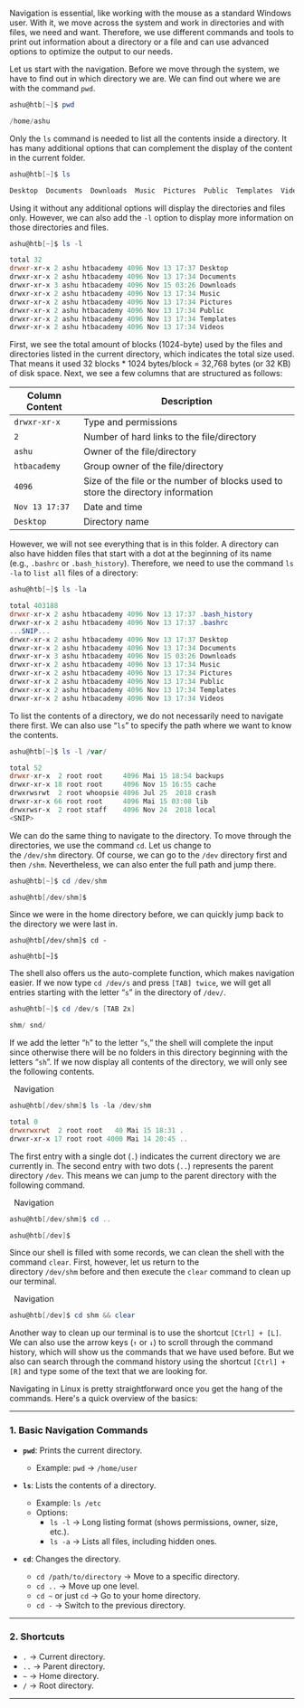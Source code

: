 Navigation is essential, like working with the mouse as a standard Windows user. With it, we move across the system and work in directories and with files, we need and want. Therefore, we use different commands and tools to print out information about a directory or a file and can use advanced options to optimize the output to our needs.

Let us start with the navigation. Before we move through the system, we have to find out in which directory we are. We can find out where we are with the command `pwd`.

```powershell
ashu@htb[~]$ pwd

/home/ashu
```

Only the `ls` command is needed to list all the contents inside a directory. It has many additional options that can complement the display of the content in the current folder.

```powershell
ashu@htb[~]$ ls

Desktop  Documents  Downloads  Music  Pictures  Public  Templates  Videos
```

Using it without any additional options will display the directories and files only. However, we can also add the `-l` option to display more information on those directories and files.

```powershell
ashu@htb[~]$ ls -l

total 32
drwxr-xr-x 2 ashu htbacademy 4096 Nov 13 17:37 Desktop
drwxr-xr-x 2 ashu htbacademy 4096 Nov 13 17:34 Documents
drwxr-xr-x 3 ashu htbacademy 4096 Nov 15 03:26 Downloads
drwxr-xr-x 2 ashu htbacademy 4096 Nov 13 17:34 Music
drwxr-xr-x 2 ashu htbacademy 4096 Nov 13 17:34 Pictures
drwxr-xr-x 2 ashu htbacademy 4096 Nov 13 17:34 Public
drwxr-xr-x 2 ashu htbacademy 4096 Nov 13 17:34 Templates
drwxr-xr-x 2 ashu htbacademy 4096 Nov 13 17:34 Videos
```

First, we see the total amount of blocks (1024-byte) used by the files and directories listed in the current directory, which indicates the total size used. That means it used 32 blocks * 1024 bytes/block = 32,768 bytes (or 32 KB) of disk space. Next, we see a few columns that are structured as follows:

| **Column Content** | **Description**                                                                  |
| ------------------ | -------------------------------------------------------------------------------- |
| `drwxr-xr-x`       | Type and permissions                                                             |
| `2`                | Number of hard links to the file/directory                                       |
| `ashu`             | Owner of the file/directory                                                      |
| `htbacademy`       | Group owner of the file/directory                                                |
| `4096`             | Size of the file or the number of blocks used to store the directory information |
| `Nov 13 17:37`     | Date and time                                                                    |
| `Desktop`          | Directory name                                                                   |
However, we will not see everything that is in this folder. A directory can also have hidden files that start with a dot at the beginning of its name (e.g., `.bashrc` or `.bash_history`). Therefore, we need to use the command `ls -la` to `list all` files of a directory:

```powershell
ashu@htb[~]$ ls -la

total 403188
drwxr-xr-x 2 ashu htbacademy 4096 Nov 13 17:37 .bash_history
drwxr-xr-x 2 ashu htbacademy 4096 Nov 13 17:37 .bashrc
...SNIP...
drwxr-xr-x 2 ashu htbacademy 4096 Nov 13 17:37 Desktop
drwxr-xr-x 2 ashu htbacademy 4096 Nov 13 17:34 Documents
drwxr-xr-x 3 ashu htbacademy 4096 Nov 15 03:26 Downloads
drwxr-xr-x 2 ashu htbacademy 4096 Nov 13 17:34 Music
drwxr-xr-x 2 ashu htbacademy 4096 Nov 13 17:34 Pictures
drwxr-xr-x 2 ashu htbacademy 4096 Nov 13 17:34 Public
drwxr-xr-x 2 ashu htbacademy 4096 Nov 13 17:34 Templates
drwxr-xr-x 2 ashu htbacademy 4096 Nov 13 17:34 Videos
```

To list the contents of a directory, we do not necessarily need to navigate there first. We can also use “`ls`” to specify the path where we want to know the contents.

```powershell
ashu@htb[~]$ ls -l /var/

total 52
drwxr-xr-x  2 root root     4096 Mai 15 18:54 backups
drwxr-xr-x 18 root root     4096 Nov 15 16:55 cache
drwxrwsrwt  2 root whoopsie 4096 Jul 25  2018 crash
drwxr-xr-x 66 root root     4096 Mai 15 03:08 lib
drwxrwsr-x  2 root staff    4096 Nov 24  2018 local
<SNIP>
```

We can do the same thing to navigate to the directory. To move through the directories, we use the command `cd`. Let us change to the `/dev/shm` directory. Of course, we can go to the `/dev` directory first and then `/shm`. Nevertheless, we can also enter the full path and jump there.

```powershell
ashu@htb[~]$ cd /dev/shm

ashu@htb[/dev/shm]$
```

Since we were in the home directory before, we can quickly jump back to the directory we were last in.

```shell-session
ashu@htb[/dev/shm]$ cd -

ashu@htb[~]$
```

The shell also offers us the auto-complete function, which makes navigation easier. If we now type `cd /dev/s` and press `[TAB] twice`, we will get all entries starting with the letter “`s`” in the directory of `/dev/`.

```powershell
ashu@htb[~]$ cd /dev/s [TAB 2x]

shm/ snd/
```

If we add the letter “`h`” to the letter “`s`,” the shell will complete the input since otherwise there will be no folders in this directory beginning with the letters “`sh`”. If we now display all contents of the directory, we will only see the following contents.

  Navigation

```powershell
ashu@htb[/dev/shm]$ ls -la /dev/shm

total 0
drwxrwxrwt  2 root root   40 Mai 15 18:31 .
drwxr-xr-x 17 root root 4000 Mai 14 20:45 ..
```

The first entry with a single dot (`.`) indicates the current directory we are currently in. The second entry with two dots (`..`) represents the parent directory `/dev`. This means we can jump to the parent directory with the following command.

  Navigation

```powershell
ashu@htb[/dev/shm]$ cd ..

ashu@htb[/dev]$
```

Since our shell is filled with some records, we can clean the shell with the command `clear`. First, however, let us return to the directory `/dev/shm` before and then execute the `clear` command to clean up our terminal.

  Navigation

```powershell
ashu@htb[/dev]$ cd shm && clear
```

Another way to clean up our terminal is to use the shortcut `[Ctrl] + [L]`. We can also use the arrow keys (`↑` or `↓`) to scroll through the command history, which will show us the commands that we have used before. But we also can search through the command history using the shortcut `[Ctrl] + [R]` and type some of the text that we are looking for.

Navigating in Linux is pretty straightforward once you get the hang of the commands. Here's a quick overview of the basics:

---

### **1. Basic Navigation Commands**

- **`pwd`**: Prints the current directory.
    
    - Example: `pwd` → `/home/user`
- **`ls`**: Lists the contents of a directory.
    
    - Example: `ls /etc`
    - Options:
        - `ls -l` → Long listing format (shows permissions, owner, size, etc.).
        - `ls -a` → Lists all files, including hidden ones.
- **`cd`**: Changes the directory.
    
    - `cd /path/to/directory` → Move to a specific directory.
    - `cd ..` → Move up one level.
    - `cd ~` or just `cd` → Go to your home directory.
    - `cd -` → Switch to the previous directory.

---

### **2. Shortcuts**

- `.` → Current directory.
- `..` → Parent directory.
- `~` → Home directory.
- `/` → Root directory.

---

